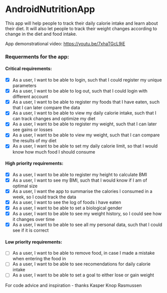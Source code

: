# AndroidNutritionApp
 
 This app will help people to track their daily calorie intake and learn about their diet. It will also let people to track their weight changes according to change in the diet and food intake.
 
 App demonstrational video:
 https://youtu.be/7xhaTGcL9jE
 
 ### Requerments for the app: ###
 
 #### Critical requirements: ####
 - [x] As a user, I want to be able to login, such that I could register my unique parameters
 - [x] As a user, I want to be able to log out, such that I could login with different account
 - [x] As a user, I want to be able to register my foods that I have eaten, such that I can later compare the data
 - [x] As a user, I want to be able to view my daily calorie intake, such that I can track changes and optimize my diet
 - [x] As a user, I want to be able to register my weight, such that I can later see gains or losses
 - [x] As a user, I want to be able to view my weight, such that I can compare the results of my diet
 - [x] As a user, I want to be able to set my daily calorie limit, so that I would know how much food I should consume
  #### High priority requirements: ####
 - [x] As a user, I want to be able to register my height to calculate BMI
 - [x] As a user, I want to see my BMI, such that I would know if I am of optimal size
 - [x] As a user, I want the app to summarise the calories I consumed in a week, so I could track the data
 - [x] As a user, I want to see the log of foods i have eaten
 - [x] As a user, I want to be able to set a biological gender
 - [x] As a user, I want to be able to see my weight history, so I could see how it changes over time
 - [x] As a user, I want to be able to see all my personal data, such that I could see if it is correct
#### Low priority requirements: ####
 - [ ] As a user, I want to be able to remove food, in case I made a mistake when entering the food in
 - [ ] As a user, I want to be able to see recomendations for daily calorie intake
 - [ ] As a user, I want to be able to set a goal to either lose or gain weight

For code advice and inspiration - thanks Kasper Knop Rasmussen
